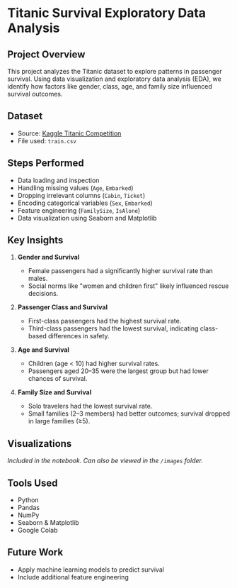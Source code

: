 # Titanic Survival Exploratory Data Analysis

## Project Overview
This project analyzes the Titanic dataset to explore patterns in passenger survival. Using data visualization and exploratory data analysis (EDA), we identify how factors like gender, class, age, and family size influenced survival outcomes.

## Dataset
- Source: [Kaggle Titanic Competition](https://www.kaggle.com/competitions/titanic/data)
- File used: `train.csv`

## Steps Performed
- Data loading and inspection
- Handling missing values (`Age`, `Embarked`)
- Dropping irrelevant columns (`Cabin`, `Ticket`)
- Encoding categorical variables (`Sex`, `Embarked`)
- Feature engineering (`FamilySize`, `IsAlone`)
- Data visualization using Seaborn and Matplotlib

## Key Insights

1. **Gender and Survival**
   - Female passengers had a significantly higher survival rate than males.
   - Social norms like "women and children first" likely influenced rescue decisions.

2. **Passenger Class and Survival**
   - First-class passengers had the highest survival rate.
   - Third-class passengers had the lowest survival, indicating class-based differences in safety.

3. **Age and Survival**
   - Children (age < 10) had higher survival rates.
   - Passengers aged 20–35 were the largest group but had lower chances of survival.

4. **Family Size and Survival**
   - Solo travelers had the lowest survival rate.
   - Small families (2–3 members) had better outcomes; survival dropped in large families (≥5).

## Visualizations
*Included in the notebook. Can also be viewed in the `/images` folder.*

## Tools Used
- Python
- Pandas
- NumPy
- Seaborn & Matplotlib
- Google Colab

## Future Work
- Apply machine learning models to predict survival
- Include additional feature engineering
